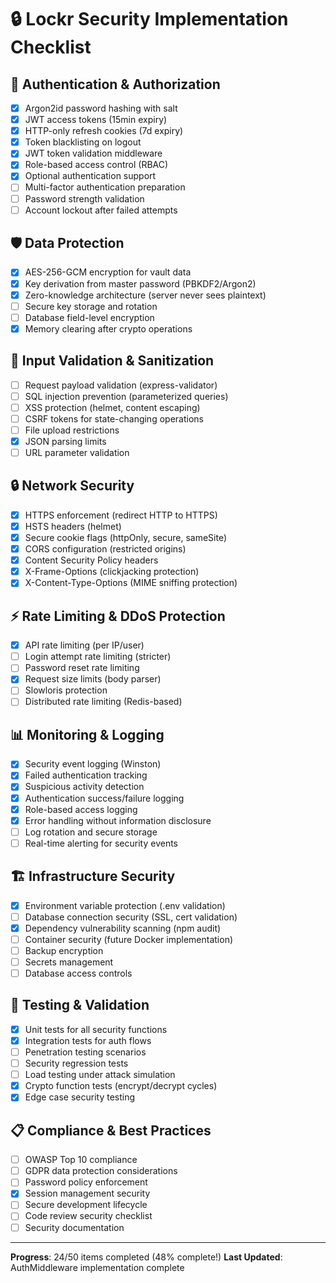 # 🔒 Lockr Security Implementation Checklist

## 🔐 Authentication & Authorization
- [x] Argon2id password hashing with salt
- [x] JWT access tokens (15min expiry)
- [x] HTTP-only refresh cookies (7d expiry)
- [x] Token blacklisting on logout
- [x] JWT token validation middleware
- [x] Role-based access control (RBAC)
- [x] Optional authentication support
- [ ] Multi-factor authentication preparation
- [ ] Password strength validation
- [ ] Account lockout after failed attempts

## 🛡️ Data Protection
- [x] AES-256-GCM encryption for vault data
- [x] Key derivation from master password (PBKDF2/Argon2)
- [x] Zero-knowledge architecture (server never sees plaintext)
- [ ] Secure key storage and rotation
- [ ] Database field-level encryption
- [x] Memory clearing after crypto operations

## 🚦 Input Validation & Sanitization
- [ ] Request payload validation (express-validator)
- [ ] SQL injection prevention (parameterized queries)
- [ ] XSS protection (helmet, content escaping)
- [ ] CSRF tokens for state-changing operations
- [ ] File upload restrictions
- [x] JSON parsing limits
- [ ] URL parameter validation

## 🔒 Network Security
- [x] HTTPS enforcement (redirect HTTP to HTTPS)
- [x] HSTS headers (helmet)
- [x] Secure cookie flags (httpOnly, secure, sameSite)
- [x] CORS configuration (restricted origins)
- [x] Content Security Policy headers
- [x] X-Frame-Options (clickjacking protection)
- [x] X-Content-Type-Options (MIME sniffing protection)

## ⚡ Rate Limiting & DDoS Protection
- [x] API rate limiting (per IP/user)
- [ ] Login attempt rate limiting (stricter)
- [ ] Password reset rate limiting
- [x] Request size limits (body parser)
- [ ] Slowloris protection
- [ ] Distributed rate limiting (Redis-based)

## 📊 Monitoring & Logging
- [x] Security event logging (Winston)
- [x] Failed authentication tracking
- [x] Suspicious activity detection
- [x] Authentication success/failure logging
- [x] Role-based access logging
- [x] Error handling without information disclosure
- [ ] Log rotation and secure storage
- [ ] Real-time alerting for security events

## 🏗️ Infrastructure Security
- [x] Environment variable protection (.env validation)
- [ ] Database connection security (SSL, cert validation)
- [x] Dependency vulnerability scanning (npm audit)
- [ ] Container security (future Docker implementation)
- [ ] Backup encryption
- [ ] Secrets management
- [ ] Database access controls

## 🧪 Testing & Validation
- [x] Unit tests for all security functions
- [x] Integration tests for auth flows
- [ ] Penetration testing scenarios
- [ ] Security regression tests
- [ ] Load testing under attack simulation
- [x] Crypto function tests (encrypt/decrypt cycles)
- [x] Edge case security testing

## 📋 Compliance & Best Practices
- [ ] OWASP Top 10 compliance
- [ ] GDPR data protection considerations
- [ ] Password policy enforcement
- [x] Session management security
- [ ] Secure development lifecycle
- [ ] Code review security checklist
- [ ] Security documentation

---
**Progress**: 24/50 items completed (48% complete!)
**Last Updated**: AuthMiddleware implementation complete 